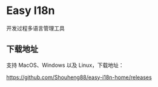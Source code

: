# Easy I18n

开发过程多语言管理工具

## 下载地址

支持 MacOS、Windows 以及 Linux，下载地址：

https://github.com/Shouheng88/easy-i18n-home/releases
